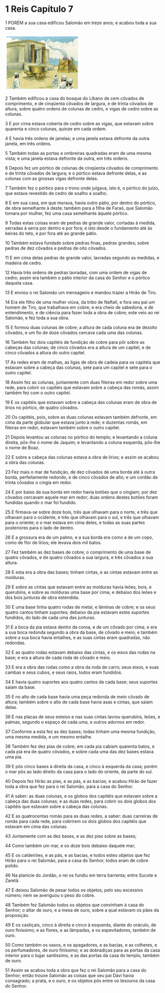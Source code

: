 # 1 Reis Capítulo 7

1	PORÉM a sua casa edificou Salomão em treze anos; e acabou toda a sua casa.

![](.img/11_1Ki_07_01_RG.jpg)

2	Também edificou a casa do bosque do Líbano de cem côvados de comprimento, e de cinqüenta côvados de largura, e de trinta côvados de altura, sobre quatro ordens de colunas de cedro, e vigas de cedro sobre as colunas.

3	E por cima estava coberta de cedro sobre as vigas, que estavam sobre quarenta e cinco colunas, quinze em cada ordem.

4	E havia três ordens de janelas; e uma janela estava defronte da outra janela, em três ordens.

5	Também todas as portas e ombreiras quadradas eram de uma mesma vista; e uma janela estava defronte da outra, em três ordens.

6	Depois fez um pórtico de colunas de cinqüenta côvados de comprimento e de trinta côvados de largura; e o pórtico estava defronte delas, e as colunas com as grossas vigas defronte delas.

7	Também fez o pórtico para o trono onde julgava, isto é, o pórtico do juízo, que estava revestido de cedro de soalho a soalho.

8	E em sua casa, em que morava, havia outro pátio, por dentro do pórtico, de obra semelhante à deste; também para a filha de Faraó, que Salomão tomara por mulher, fez uma casa semelhante àquele pórtico.

9	Todas estas coisas eram de pedras de grande valor, cortadas à medida, serradas à serra por dentro e por fora; e isto desde o fundamento até às beiras do teto, e por fora até ao grande pátio.

10	Também estava fundado sobre pedras finas, pedras grandes; sobre pedras de dez côvados e pedras de oito côvados.

11	E em cima delas pedras de grande valor, lavradas segundo as medidas, e madeira de cedro.

12	Havia três ordens de pedras lavradas, com uma ordem de vigas de cedro; assim era também o pátio interior da casa do Senhor e o pórtico daquela casa.

13	E enviou o rei Salomão um mensageiro e mandou trazer a Hirão de Tiro.

14	Era ele filho de uma mulher viúva, da tribo de Naftali, e fora seu pai um homem de Tiro, que trabalhava em cobre; e era cheio de sabedoria, e de entendimento, e de ciência para fazer toda a obra de cobre; este veio ao rei Salomão, e fez toda a sua obra.

15	E formou duas colunas de cobre; a altura de cada coluna era de dezoito côvados, e um fio de doze côvados cercava cada uma das colunas.

16	Também fez dois capitéis de fundição de cobre para pôr sobre as cabeças das colunas; de cinco côvados era a altura de um capitel, e de cinco côvados a altura do outro capitel.

17	As redes eram de malhas, as ligas de obra de cadeia para os capitéis que estavam sobre a cabeça das colunas, sete para um capitel e sete para o outro capitel.

18	Assim fez as colunas, juntamente com duas fileiras em redor sobre uma rede, para cobrir os capitéis que estavam sobre a cabeça das romãs, assim também fez com o outro capitel.

19	E os capitéis que estavam sobre a cabeça das colunas eram de obra de lírios no pórtico, de quatro côvados.

20	Os capitéis, pois, sobre as duas colunas estavam também defronte, em cima da parte globular que estava junto à rede; e duzentas romãs, em fileiras em redor, estavam também sobre o outro capitel.

21	Depois levantou as colunas no pórtico do templo; e levantando a coluna direita, pôs-lhe o nome de Jaquim; e levantando a coluna esquerda, pôs-lhe o nome de Boaz.

22	E sobre a cabeça das colunas estava a obra de lírios; e assim se acabou a obra das colunas.

23	Fez mais o mar de fundição, de dez côvados de uma borda até à outra borda, perfeitamente redondo, e de cinco côvados de alto; e um cordão de trinta côvados o cingia em redor.

24	E por baixo da sua borda em redor havia botões que o cingiam; por dez côvados cercavam aquele mar em redor; duas ordens destes botões foram fundidas quando o mar foi fundido.

25	E firmava-se sobre doze bois, três que olhavam para o norte, e três que olhavam para o ocidente, e três que olhavam para o sul, e três que olhavam para o oriente; e o mar estava em cima deles, e todas as suas partes posteriores para o lado de dentro.

26	E a grossura era de um palmo, e a sua borda era como a de um copo, como de flor de lírios; ele levava dois mil batos.

27	Fez também as dez bases de cobre; o comprimento de uma base de quatro côvados, e de quatro côvados a sua largura, e três côvados a sua altura.

28	E esta era a obra das bases; tinham cintas, e as cintas estavam entre as molduras.

29	E sobre as cintas que estavam entre as molduras havia leões, bois, e querubins, e sobre as molduras uma base por cima; e debaixo dos leões e dos bois junturas de obra estendida.

30	E uma base tinha quatro rodas de metal, e lâminas de cobre; e os seus quatro cantos tinham suportes; debaixo da pia estavam estes suportes fundidos, do lado de cada uma das junturas.

31	E a boca da pia estava dentro da coroa, e de um côvado por cima; e era a sua boca redonda segundo a obra da base, de côvado e meio; e também sobre a sua boca havia entalhes, e as suas cintas eram quadradas, não redondas.

32	E as quatro rodas estavam debaixo das cintas, e os eixos das rodas na base; e era a altura de cada roda de côvado e meio.

33	E era a obra das rodas como a obra da roda de carro; seus eixos, e suas cambas e seus cubos, e seus raios, todos eram fundidos.

34	E havia quatro suportes aos quatro cantos de cada base; seus suportes saíam da base.

35	E no alto de cada base havia uma peça redonda de meio côvado de altura; também sobre o alto de cada base havia asas e cintas, que saíam delas.

36	E nas placas de seus esteios e nas suas cintas lavrou querubins, leões, e palmas, segundo o espaço de cada uma, e outros adornos em redor.

37	Conforme a esta fez as dez bases; todas tinham uma mesma fundição, uma mesma medida, e um mesmo entalhe.

38	Também fez dez pias de cobre; em cada pia cabiam quarenta batos, e cada pia era de quatro côvados, e sobre cada uma das dez bases estava uma pia.

39	E pôs cinco bases à direita da casa, e cinco à esquerda da casa; porém o mar pôs ao lado direito da casa para o lado do oriente, da parte do sul.

40	Depois fez Hirão as pias, e as pás, e as bacias; e acabou Hirão de fazer toda a obra que fez para o rei Salomão, para a casa do Senhor.

41	A saber: as duas colunas, e os globos dos capitéis que estavam sobre a cabeça das duas colunas; e as duas redes, para cobrir os dois globos dos capitéis que estavam sobre a cabeça das colunas.

42	E as quatrocentas romãs para as duas redes, a saber: duas carreiras de romãs para cada rede, para cobrirem os dois globos dos capitéis que estavam em cima das colunas.

43	Juntamente com as dez bases, e as dez pias sobre as bases;

44	Como também um mar, e os doze bois debaixo daquele mar;

45	E os caldeirões, e as pás, e as bacias, e todos estes objetos que fez Hirão para o rei Salomão, para a casa do Senhor, todos eram de cobre polido.

46	Na planície do Jordão, o rei os fundiu em terra barrenta; entre Sucote e Zaretã.

47	E deixou Salomão de pesar todos os objetos, pelo seu excessivo número; nem se averiguou o peso do cobre.

48	Também fez Salomão todos os objetos que convinham à casa do Senhor; o altar de ouro, e a mesa de ouro, sobre a qual estavam os pães da proposição.

49	E os castiçais, cinco à direita e cinco à esquerda, diante do oráculo, de ouro finíssimo; e as flores, e as lâmpadas, e os espevitadores, também de ouro.

50	Como também os vasos, e os apagadores, e as bacias, e as colheres, e os perfumadores, de ouro finíssimo; e as dobradiças para as portas da casa interior para o lugar santíssimo, e as das portas da casa do templo, também de ouro.

51	Assim se acabou toda a obra que fez o rei Salomão para a casa do Senhor; então trouxe Salomão as coisas que seu pai Davi havia consagrado; a prata, e o ouro, e os objetos pôs entre os tesouros da casa do Senhor.

